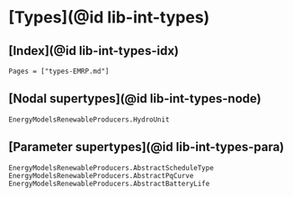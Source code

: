 # [Types](@id lib-int-types)

## [Index](@id lib-int-types-idx)

```@index
Pages = ["types-EMRP.md"]
```

## [Nodal supertypes](@id lib-int-types-node)

```@docs
EnergyModelsRenewableProducers.HydroUnit
```

## [Parameter supertypes](@id lib-int-types-para)

```@docs
EnergyModelsRenewableProducers.AbstractScheduleType
EnergyModelsRenewableProducers.AbstractPqCurve
EnergyModelsRenewableProducers.AbstractBatteryLife
```
